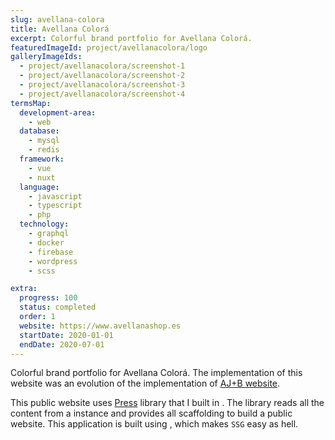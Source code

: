 ```yaml
---
slug: avellana-colora
title: Avellana Colorá
excerpt: Colorful brand portfolio for Avellana Colorá.
featuredImageId: project/avellanacolora/logo
galleryImageIds:
  - project/avellanacolora/screenshot-1
  - project/avellanacolora/screenshot-2
  - project/avellanacolora/screenshot-3
  - project/avellanacolora/screenshot-4
termsMap:
  development-area:
    - web
  database:
    - mysql
    - redis
  framework:
    - vue
    - nuxt
  language:
    - javascript
    - typescript
    - php
  technology:
    - graphql
    - docker
    - firebase
    - wordpress
    - scss

extra:
  progress: 100
  status: completed
  order: 1
  website: https://www.avellanashop.es
  startDate: 2020-01-01
  endDate: 2020-07-01
---
```


Colorful brand portfolio for Avellana Colorá. The implementation of this website was an evolution of the implementation of [AJ+B website](/project/web/angelaberenguer).

This public website uses [Press](/project/web/press) library that I built in [](typescript). The library reads all the content from a [](wordpress) instance and provides all scaffolding to build a public website. This application is built using [](nuxt), which makes `SSG` easy as hell.
